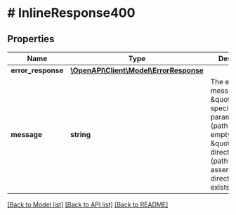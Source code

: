 # # InlineResponse400

## Properties

Name | Type | Description | Notes
------------ | ------------- | ------------- | -------------
**error_response** | [**\OpenAPI\Client\Model\ErrorResponse**](ErrorResponse.md) |  | [optional]
**message** | **string** | The error message. Either \&quot;must specify path parameter\&quot; (path cannot be empty) or \&quot;not a directory\&quot; (path was asserted to be a directory but exists as a file). | [optional]

[[Back to Model list]](../../README.md#models) [[Back to API list]](../../README.md#endpoints) [[Back to README]](../../README.md)
